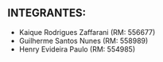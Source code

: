 ## INTEGRANTES:

- Kaique Rodrigues Zaffarani (RM: 556677)
- Guilherme Santos Nunes (RM: 558989)
- Henry Evideira Paulo (RM: 554985)